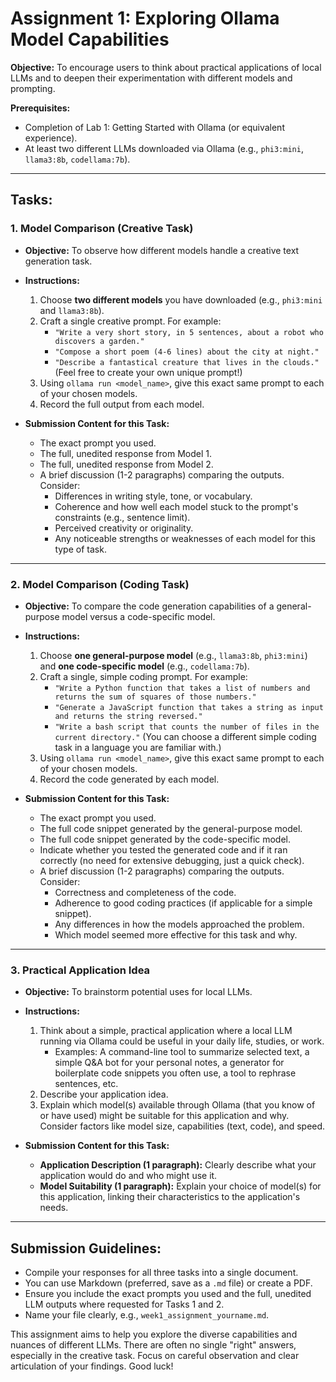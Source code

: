 # Assignment 1: Exploring Ollama Model Capabilities

**Objective:** To encourage users to think about practical applications of local LLMs and to deepen their experimentation with different models and prompting.

**Prerequisites:**
*   Completion of Lab 1: Getting Started with Ollama (or equivalent experience).
*   At least two different LLMs downloaded via Ollama (e.g., `phi3:mini`, `llama3:8b`, `codellama:7b`).

---

## Tasks:

### 1. Model Comparison (Creative Task)

*   **Objective:** To observe how different models handle a creative text generation task.
*   **Instructions:**
    1.  Choose **two different models** you have downloaded (e.g., `phi3:mini` and `llama3:8b`).
    2.  Craft a single creative prompt. For example:
        *   `"Write a very short story, in 5 sentences, about a robot who discovers a garden."`
        *   `"Compose a short poem (4-6 lines) about the city at night."`
        *   `"Describe a fantastical creature that lives in the clouds."`
        (Feel free to create your own unique prompt!)
    3.  Using `ollama run <model_name>`, give this exact same prompt to each of your chosen models.
    4.  Record the full output from each model.

*   **Submission Content for this Task:**
    *   The exact prompt you used.
    *   The full, unedited response from Model 1.
    *   The full, unedited response from Model 2.
    *   A brief discussion (1-2 paragraphs) comparing the outputs. Consider:
        *   Differences in writing style, tone, or vocabulary.
        *   Coherence and how well each model stuck to the prompt's constraints (e.g., sentence limit).
        *   Perceived creativity or originality.
        *   Any noticeable strengths or weaknesses of each model for this type of task.

---

### 2. Model Comparison (Coding Task)

*   **Objective:** To compare the code generation capabilities of a general-purpose model versus a code-specific model.
*   **Instructions:**
    1.  Choose **one general-purpose model** (e.g., `llama3:8b`, `phi3:mini`) and **one code-specific model** (e.g., `codellama:7b`).
    2.  Craft a single, simple coding prompt. For example:
        *   `"Write a Python function that takes a list of numbers and returns the sum of squares of those numbers."`
        *   `"Generate a JavaScript function that takes a string as input and returns the string reversed."`
        *   `"Write a bash script that counts the number of files in the current directory."`
        (You can choose a different simple coding task in a language you are familiar with.)
    3.  Using `ollama run <model_name>`, give this exact same prompt to each of your chosen models.
    4.  Record the code generated by each model.

*   **Submission Content for this Task:**
    *   The exact prompt you used.
    *   The full code snippet generated by the general-purpose model.
    *   The full code snippet generated by the code-specific model.
    *   Indicate whether you tested the generated code and if it ran correctly (no need for extensive debugging, just a quick check).
    *   A brief discussion (1-2 paragraphs) comparing the outputs. Consider:
        *   Correctness and completeness of the code.
        *   Adherence to good coding practices (if applicable for a simple snippet).
        *   Any differences in how the models approached the problem.
        *   Which model seemed more effective for this task and why.

---

### 3. Practical Application Idea

*   **Objective:** To brainstorm potential uses for local LLMs.
*   **Instructions:**
    1.  Think about a simple, practical application where a local LLM running via Ollama could be useful in your daily life, studies, or work.
        *   Examples: A command-line tool to summarize selected text, a simple Q&A bot for your personal notes, a generator for boilerplate code snippets you often use, a tool to rephrase sentences, etc.
    2.  Describe your application idea.
    3.  Explain which model(s) available through Ollama (that you know of or have used) might be suitable for this application and why. Consider factors like model size, capabilities (text, code), and speed.

*   **Submission Content for this Task:**
    *   **Application Description (1 paragraph):** Clearly describe what your application would do and who might use it.
    *   **Model Suitability (1 paragraph):** Explain your choice of model(s) for this application, linking their characteristics to the application's needs.

---

## Submission Guidelines:

*   Compile your responses for all three tasks into a single document.
*   You can use Markdown (preferred, save as a `.md` file) or create a PDF.
*   Ensure you include the exact prompts you used and the full, unedited LLM outputs where requested for Tasks 1 and 2.
*   Name your file clearly, e.g., `week1_assignment_yourname.md`.

This assignment aims to help you explore the diverse capabilities and nuances of different LLMs. There are often no single "right" answers, especially in the creative task. Focus on careful observation and clear articulation of your findings. Good luck!
